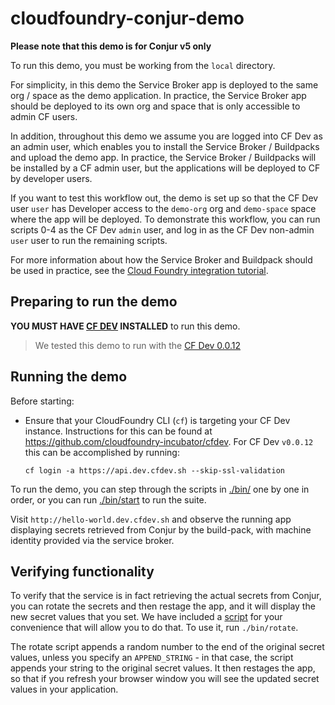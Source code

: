 # cloudfoundry-conjur-demo

**Please note that this demo is for Conjur v5 only**

To run this demo, you must be working from the `local` directory.

For simplicity, in this demo the Service Broker app is deployed to the same
org / space as the demo application. In practice, the Service Broker app should be
deployed to its own org and space that is only accessible to admin CF users.

In addition, throughout this demo we assume you are logged into CF Dev as an admin user,
which enables you to install the Service Broker / Buildpacks and upload the demo app.
In practice, the Service Broker / Buildpacks will be installed by a CF admin user,
but the applications will be deployed to CF by developer users.

If you want to test this workflow out, the demo is set up so that the CF Dev
user `user` has Developer access to the `demo-org` org and `demo-space` space
where the app will be deployed. To demonstrate this workflow, you can run
scripts 0-4 as the CF Dev `admin` user, and log in as the CF Dev non-admin `user`
user to run the remaining scripts.

For more information about how the Service Broker and Buildpack should be used in
practice, see the [Cloud Foundry integration tutorial](https://www.conjur.org/tutorials/integrations/cloud-foundry.html).

## Preparing to run the demo
**YOU MUST HAVE [CF DEV](https://github.com/cloudfoundry-incubator/cfdev) INSTALLED** to run this demo.

> We tested this demo to run with the [CF Dev 0.0.12](https://github.com/cloudfoundry-incubator/cfdev/releases/tag/v0.0.12)

## Running the demo
Before starting:
* Ensure that your CloudFoundry CLI (`cf`) is targeting your CF Dev instance. Instructions for this can be found at
  https://github.com/cloudfoundry-incubator/cfdev. For CF Dev `v0.0.12` this can be accomplished by running:
  ```
  cf login -a https://api.dev.cfdev.sh --skip-ssl-validation
  ```

To run the demo, you can step through the scripts in [./bin/](bin/) one by one in order, or you can run [./bin/start](bin/start) to run the suite.

Visit `http://hello-world.dev.cfdev.sh` and observe the running app displaying secrets retrieved from Conjur by the build-pack, with machine identity provided via the service broker.

## Verifying functionality
To verify that the service is in fact retrieving the actual secrets from Conjur, you can rotate the secrets and then restage the app, and it will display the new secret values that you set. We have included a [script](bin/rotate) for your convenience that will allow you to do that. To use it, run `./bin/rotate`.

The rotate script appends a random number to the end of the original secret values, unless you specify an `APPEND_STRING` - in that case, the script appends your string to the original secret values. It then restages the app, so that if you refresh your browser window you will see the updated secret values in your application.

